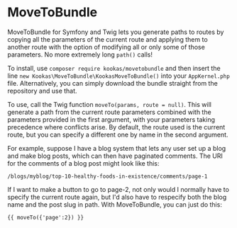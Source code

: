 # MoveToBundle
MoveToBundle for Symfony and Twig lets you generate paths to routes by copying all the parameters of the current route and applying them to another route with the option of modifying all or only some of those parameters. No more extremely long ```path()``` calls!

To install, use ```composer require kookas/movetobundle``` and then insert the line ```new Kookas\MoveToBundle\KookasMoveToBundle()``` into your ```AppKernel.php``` file. Alternatively, you can simply download the bundle straight from the repository and use that.

To use, call the Twig function ```moveTo(params, route = null)```. This will generate a path from the current route parameters combined with the parameters provided in the first argument, with your parameters taking precedence where conflicts arise. By default, the route used is the current route, but you can specify a different one by name in the second argument.

For example, suppose I have a blog system that lets any user set up a blog and make blog posts, which can then have paginated comments. The URI for the comments of a blog post might look like this:

``` /blogs/myblog/top-10-healthy-foods-in-existence/comments/page-1 ```

If I want to make a button to go to page-2, not only would I normally have to specify the current route again, but I'd also have to respecify both the blog name and the post slug in path. With MoveToBundle, you can just do this:

```{{ moveTo({'page':2}) }}```
